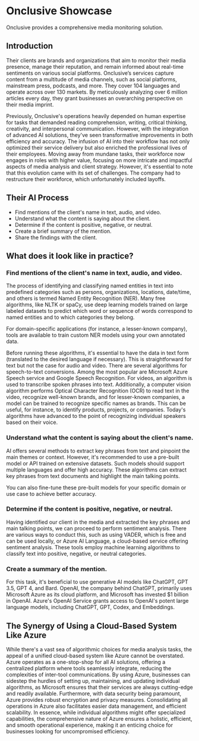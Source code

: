 # Onclusive Showcase

Onclusive provides a comprehensive media monitoring solution.

## Introduction

Their clients are brands and organizations that aim to monitor their media presence, manage their reputation, and remain informed about real-time sentiments on various social platforms. Onclusive’s services capture content from a multitude of media channels, such as social platforms, mainstream press, podcasts, and more. They cover 104 languages and operate across over 130 markets. By meticulously analyzing over 6 million articles every day, they grant businesses an overarching perspective on their media imprint.

Previously, Onclusive's operations heavily depended on human expertise for tasks that demanded reading comprehension, writing, critical thinking, creativity, and interpersonal communication. However, with the integration of advanced AI solutions, they've seen transformative improvements in both efficiency and accuracy. The infusion of AI into their workflow has not only optimized their service delivery but also enriched the professional lives of their employees. Moving away from mundane tasks, their workforce now engages in roles with higher value, focusing on more intricate and impactful aspects of media analysis and client strategy. However, it's essential to note that this evolution came with its set of challenges. The company had to restructure their workforce, which unfortunately included layoffs.

## Their AI Process

- Find mentions of the client's name in text, audio, and video.
- Understand what the content is saying about the client.
- Determine if the content is positive, negative, or neutral.
- Create a brief summary of the mention.
- Share the findings with the client.

## What does it look like in practice?

### Find mentions of the client's name in text, audio, and video.

The process of identifying and classifying named entities in text into predefined categories such as persons, organizations, locations, date/time, and others is termed Named Entity Recognition (NER). Many free algorithms, like NLTK or spaCy, use deep learning models trained on large labeled datasets to predict which word or sequence of words correspond to named entities and to which categories they belong.

For domain-specific applications (for instance, a lesser-known company), tools are available to train custom NER models using your own annotated data.

Before running these algorithms, it's essential to have the data in text form (translated to the desired language if necessary). This is straightforward for text but not the case for audio and video. There are several algorithms for speech-to-text conversions. Among the most popular are Microsoft Azure Speech service and Google Speech Recognition. For videos, an algorithm is used to transcribe spoken phrases into text. Additionally, a computer vision algorithm performs Optical Character Recognition (OCR) to read text in the video, recognize well-known brands, and for lesser-known companies, a model can be trained to recognize specific names as brands. This can be useful, for instance, to identify products, projects, or companies. Today's algorithms have advanced to the point of recognizing individual speakers based on their voice.

### Understand what the content is saying about the client's name.

AI offers several methods to extract key phrases from text and pinpoint the main themes or context. However, it's recommended to use a pre-built model or API trained on extensive datasets. Such models should support multiple languages and offer high accuracy. These algorithms can extract key phrases from text documents and highlight the main talking points.

You can also fine-tune these pre-built models for your specific domain or use case to achieve better accuracy.

### Determine if the content is positive, negative, or neutral.

Having identified our client in the media and extracted the key phrases and main talking points, we can proceed to perform sentiment analysis. There are various ways to conduct this, such as using VADER, which is free and can be used locally, or Azure AI Language, a cloud-based service offering sentiment analysis. These tools employ machine learning algorithms to classify text into positive, negative, or neutral categories.

### Create a summary of the mention.

For this task, it's beneficial to use generative AI models like ChatGPT, GPT 3.5, GPT 4, and Bard. OpenAI, the company behind ChatGPT, primarily uses Microsoft Azure as its cloud platform, and Microsoft has invested $1 billion in OpenAI. Azure's OpenAI Service grants access to OpenAI's potent large language models, including ChatGPT, GPT, Codex, and Embeddings.

## The Synergy of Using a Cloud-Based System Like Azure

While there's a vast sea of algorithmic choices for media analysis tasks, the appeal of a unified cloud-based system like Azure cannot be overstated. Azure operates as a one-stop-shop for all AI solutions, offering a centralized platform where tools seamlessly integrate, reducing the complexities of inter-tool communications. By using Azure, businesses can sidestep the hurdles of setting up, maintaining, and updating individual algorithms, as Microsoft ensures that their services are always cutting-edge and readily available. Furthermore, with data security being paramount, Azure provides robust encryption and privacy measures. Consolidating all operations in Azure also facilitates easier data management, and efficient scalability. In essence, while individual algorithms might offer specialized capabilities, the comprehensive nature of Azure ensures a holistic, efficient, and smooth operational experience, making it an enticing choice for businesses looking for uncompromised efficiency.
